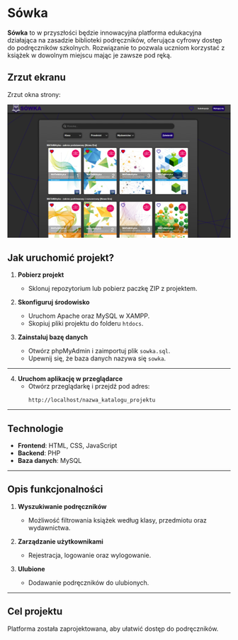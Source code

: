 
# Sówka

**Sówka** to w przyszłości będzie innowacyjna platforma edukacyjna działająca na zasadzie biblioteki podręczników, oferująca cyfrowy dostęp do podręczników szkolnych. Rozwiązanie to pozwala uczniom korzystać z książek w dowolnym miejscu mając je zawsze pod ręką.

<h2>Zrzut ekranu</h2>

Zrzut okna strony:  

![Przykładowy widok strony z zadaniem](image.png)


<h2>Jak uruchomić projekt?</h2>

1. **Pobierz projekt**  
   - Sklonuj repozytorium lub pobierz paczkę ZIP z projektem.

2. **Skonfiguruj środowisko**  
   - Uruchom Apache oraz MySQL w XAMPP.  
   - Skopiuj pliki projektu do folderu `htdocs`.  

3. **Zainstaluj bazę danych**  
   - Otwórz phpMyAdmin i zaimportuj plik `sowka.sql`.  
   - Upewnij się, że baza danych nazywa się `sowka`.  

---

4. **Uruchom aplikację w przeglądarce**  
   - Otwórz przeglądarkę i przejdź pod adres:  
     ```
     http://localhost/nazwa_katalogu_projektu
     ```

---

<h2>Technologie</h2>

- **Frontend**: HTML, CSS, JavaScript  
- **Backend**: PHP  
- **Baza danych**: MySQL  

---

<h2>Opis funkcjonalności</h2>

1. **Wyszukiwanie podręczników**  
   - Możliwość filtrowania książek według klasy, przedmiotu oraz wydawnictwa.

2. **Zarządzanie użytkownikami**  
   - Rejestracja, logowanie oraz wylogowanie.

3. **Ulubione**  
   - Dodawanie podręczników do ulubionych.

---

<h2>Cel projektu</h2>

Platforma została zaprojektowana, aby ułatwić dostęp do podręczników.
